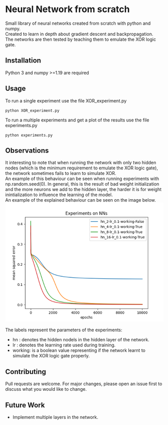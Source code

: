 # Neural Network from scratch
Small library of neural networks created from scratch with python and numpy. <br/>
Created to learn in depth about gradient descent and backpropagation. <br/>
The networks are then tested by teaching them to emulate the XOR logic gate.

## Installation
Python 3 and numpy >=1.19 are required

## Usage
To run a single experiment use the file XOR_experiment.py
``` 
python XOR_experiment.py
```

To run a multiple experiments and get a plot of the results use the file experiments.py
``` 
python experiments.py
```

## Observations
It interesting to note that when running the network with only two hidden nodes (which is the minimum requirement to emulate the XOR logic gate), the network sometimes fails to learn to simulate XOR. <br/>
An example of this behaviour can be seen when running experiments with np.random.seed(0). In general, this is the result of bad weight initialization and the more neurons we add to the hidden layer, the harder it is for weight inintialization to influence the learning of the model.<br/>
An example of the explained behaviour can be seen on the image below.
![Screenshot](results/losses.png)

The labels represent the parameters of the experiments:<br/>
<ul>
  <li>hn : denotes the hidden nodels in the hidden layer of the network.</li>
  <li>lr : denotes the learning rate used during training. </li>
  <li>working: is a boolean value representing if the network learnt to simulate the XOR logic gate properly.</li>
</ul>


## Contributing
Pull requests are welcome. For major changes, please open an issue first to discuss what you would like to change.

## Future Work
- Implement multiple layers in the network.
